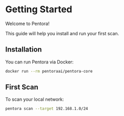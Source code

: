 # Getting Started

Welcome to Pentora!

This guide will help you install and run your first scan.

## Installation

You can run Pentora via Docker:

```bash
docker run --rm pentoraai/pentora-core
```

## First Scan

To scan your local network:

```bash
pentora scan --target 192.168.1.0/24
```

